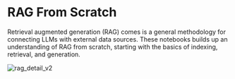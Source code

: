 # RAG From Scratch

Retrieval augmented generation (RAG) comes is a general methodology for connecting LLMs with external data sources. These notebooks builds up an understanding of RAG from scratch, starting with the basics of indexing, retrieval, and generation. 

![rag_detail_v2](https://github.com/langchain-ai/rag-from-scratch/assets/122662504/54a2d76c-b07e-49e7-b4ce-fc45667360a1)
 
